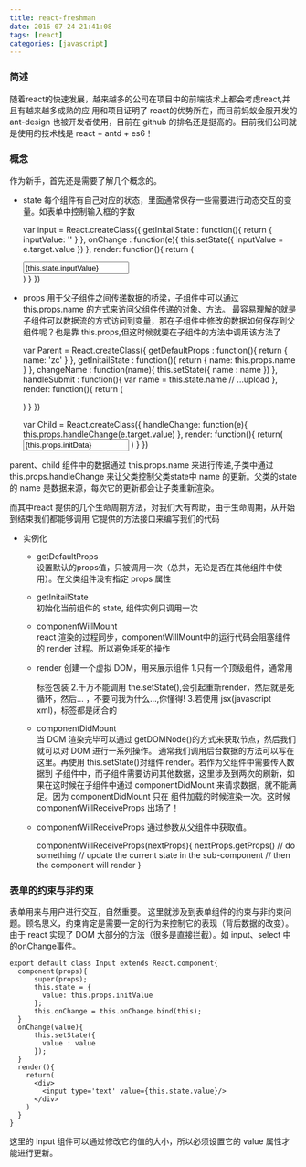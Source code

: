 ```yaml
---
title: react-freshman
date: 2016-07-24 21:41:08
tags: [react]
categories: [javascript]
---
```


### 简述

  随着react的快速发展，越来越多的公司在项目中的前端技术上都会考虑react,并且有越来越多成熟的应
用和项目证明了 react的优势所在，而目前蚂蚁金服开发的 ant-design 也被开发者使用，目前在 github
的排名还是挺高的。目前我们公司就是使用的技术栈是  react + antd + es6！

### 概念
  作为新手，首先还是需要了解几个概念的。

  * state
  每个组件有自己对应的状态，里面通常保存一些需要进行动态交互的变量。如表单中控制输入框的字数


      var input = React.createClass({
        getInitailState : function(){
          return {
            inputValue: ''
          }
        },
        onChange : function(e){
          this.setState({
             inputValue = e.target.value
          })
        },
        render: function(){
          return (
              <div className='h'>
                <input type='textarea' value={this.state.inputValue} onChange={this.onChange}>
              </div>
          )
        }
      })

<!-- more -->

  * props
  用于父子组件之间传递数据的桥梁，子组件中可以通过 this.props.name 的方式来访问父组件传递的对象、方法。
最容易理解的就是子组件可以数据流的方式访问到变量，那在子组件中修改的数据如何保存到父组件呢？也是靠
this.props,但这时候就要在子组件的方法中调用该方法了



    var Parent = React.createClass({
      getDefaultProps : function(){
        return {
          name: 'zc'
        }
      },
      getInitailState : function(){
        return {
          name: this.props.name
        }
      },
      changeName : function(name){
        this.setState({
           name : name
        })
      },
      handleSubmit : function(){
        var name = this.state.name
        // ...upload
      },
      render: function(){
        return (
          <form onSubmit={this.handleSubmit}>
            <Child initData={this.state.name} changeName = {this.changeName}/>
          </form>
        )
      }
    })


    var Child = React.createClass({
      handleChange: function(e){
        this.props.handleChange(e.target.value)
      },
      render: function(){
        return(
          <input type='text'  value={this.props.initData} onChange={this.handleChange}/>
        )
      }
    })



  parent、child 组件中的数据通过 this.props.name 来进行传递,子类中通过 this.props.handleChange
来让父类控制父类state中 name 的更新。父类的state的 name 是数据来源，每次它的更新都会让子类重新渲染。

  而其中react 提供的几个生命周期方法，对我们大有帮助，由于生命周期，从开始到结束我们都能够调用
它提供的方法接口来编写我们的代码

* 实例化

  * getDefaultProps  
    设置默认的props值，只被调用一次（总共，无论是否在其他组件中使用）。在父类组件没有指定 props 属性

  * getInitailState  
    初始化当前组件的 state, 组件实例只调用一次

  * componentWillMount  
    react 渲染的过程同步，componentWillMount中的运行代码会阻塞组件的 render 过程。所以避免耗死的操作

  * render
    创建一个虚拟 DOM，用来展示组件
    1.只有一个顶级组件，通常用<div>标签包装
    2.千万不能调用 the.setState(),会引起重新render，然后就是死循环，然后... ，不要问我为什么...,你懂得!
    3.若使用 jsx(javascript xml)，标签都是闭合的

  * componentDidMount  
    当 DOM 渲染完毕可以通过 getDOMNode()的方式来获取节点，然后我们就可以对 DOM 进行一系列操作。
通常我们调用后台数据的方法可以写在这里。再使用 this.setState()对组件 render。若作为父组件中需要传入数据到
子组件中，而子组件需要访问其他数据，这里涉及到两次的刷新，如果在这时候在子组件中通过 componentDidMount 来请求数据，就不能满足。因为 componentDidMount 只在 组件加载的时候渲染一次。这时候 componentWillReceiveProps 出场了！

  * componentWillReceiveProps
  通过参数从父组件中获取值。


    componentWillReceiveProps(nextProps){
        nextProps.getProps()
        // do something
        // update the current state in the sub-component
        // then the component will render
    }


### 表单的约束与非约束

表单用来与用户进行交互，自然重要。
这里就涉及到表单组件的约束与非约束问题。顾名思义，约束肯定是需要一定的行为来控制它的表现（背后数据的改变）。 由于 react 实现了 DOM 大部分的方法（很多是直接拦截）。如 input、select 中的onChange事件。


    export default class Input extends React.component{
      component(props){
          super(props);
          this.state = {
            value: this.props.initValue
          };
          this.onChange = this.onChange.bind(this);
      }
      onChange(value){
          this.setState({
            value : value
          });
      }
      render(){
        return(
          <div>
            <input type='text' value={this.state.value}/>
          </div>
        )
      }
    }

  这里的 Input 组件可以通过修改它的值的大小，所以必须设置它的 value 属性才能进行更新。

